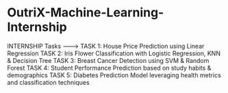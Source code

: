 # OutriX-Machine-Learning-Internship

INTERNSHIP Tasks --->
TASK 1: House Price Prediction using Linear Regression
TASK 2: Iris Flower Classification with Logistic Regression, KNN & Decision Tree
TASK 3: Breast Cancer Detection using SVM & Random Forest
TASK 4: Student Performance Prediction based on study habits & demographics
TASK 5: Diabetes Prediction Model leveraging health metrics and classification techniques
